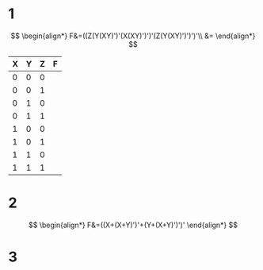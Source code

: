 # 1

$$
\begin{align*}
F&=((Z(Y(XY)')'(X(XY)')')'(Z(Y(XY)')')')'\\
&=
\end{align*}
$$

| X    | Y    | Z    | F    |
| ---- | ---- | ---- | ---- |
| 0    | 0    | 0    |      |
| 0    | 0    | 1    |      |
| 0    | 1    | 0    |      |
| 0    | 1    | 1    |      |
| 1    | 0    | 0    |      |
| 1    | 0    | 1    |      |
| 1    | 1    | 0    |      |
| 1    | 1    | 1    |      |





# 2

$$
\begin{align*}
F&=((X+(X+Y)')'+(Y+(X+Y)')')'
\end{align*}
$$



# 3

